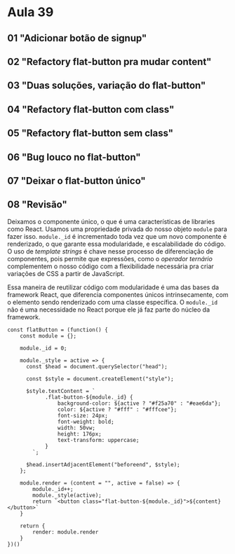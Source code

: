 # Aula 39

## 01 "Adicionar botão de signup"

## 02 "Refactory flat-button pra mudar content"

## 03 "Duas soluções, variação do flat-button"

## 04 "Refactory flat-button com class"

## 05 "Refactory flat-button sem class"

## 06 "Bug louco no flat-button"

## 07 "Deixar o flat-button único"

## 08 "Revisão"

Deixamos o componente único, o que é uma características de libraries como React. Usamos uma propriedade privada do nosso objeto `module` para fazer isso. `module._id` é incrementado toda vez que um novo componente é renderizado, o que garante essa modularidade, e escalabilidade do código. O uso de _template strings_ é chave nesse processo de diferenciação de componentes, pois permite que expressões, como o _operador ternário_ complementem o nosso código com a flexibilidade necessária pra criar variações de CSS a partir de JavaScript.

Essa maneira de reutilizar código com modularidade é uma das bases da framework React, que diferencia componentes únicos intrinsecamente, com o elemento sendo renderizado com uma classe específica. O `module._id` não é uma necessidade no React porque ele já faz parte do núcleo da framework.

```JS
const flatButton = (function() {
    const module = {};

    module._id = 0;

    module._style = active => {
      const $head = document.querySelector("head");

      const $style = document.createElement("style");

      $style.textContent = `
            .flat-button-${module._id} {
                background-color: ${active ? "#f25a70" : "#eae6da"};
                color: ${active ? "#fff" : "#fffcee"};
                font-size: 24px;
                font-weight: bold;
                width: 50vw;
                height: 176px;
                text-transform: uppercase;
            }
        `;

      $head.insertAdjacentElement("beforeend", $style);
    };

    module.render = (content = "", active = false) => {
        module._id++;
        module._style(active);
        return `<button class="flat-button-${module._id}">${content}</button>`
    }

    return {
        render: module.render
    }
})()
```